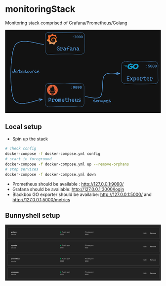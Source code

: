 # monitoringStack
Monitoring stack comprised of Grafana/Prometheus/Golang

![Monitoring Stack](src/stack.PNG)

## Local setup

* Spin up the stack
```bash
# check config
docker-compose -f docker-compose.yml config
# start in foreground
docker-compose -f docker-compose.yml up --remove-orphans
# stop services
docker-compose -f docker-compose.yml down
```
* Prometheus should be available : http://127.0.0.1:9090/
* Grafana should be available: http://127.0.0.1:3000/login
* Blackbox GO exporter should be availalbe: http://127.0.0.1:5000/ and http://127.0.0.1:5000/metrics


## Bunnyshell setup

![Monitoring Stack](src/services.png)